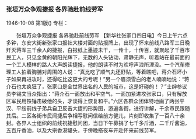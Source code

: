 ### 张垣万众争观捷报  各界驰赴前线劳军

1946-10-08
第1版()
专栏：

　　张垣万众争观捷报
    各界驰赴前线劳军
    【新华社张家口四日电】今日上午六点多钟，东安大街新张家口报社大楼对面的贴报牌上，出现了怀来前线八路军三日晚歼灭蒋军三千余人的捷报，白报纸上墨迹未干，一传十，十传百，就聚起了千百市民工人，只见金黄的朝阳光辉下，无数的人头钻动，肃静无声，听着站在最前面的一个工人模样的路人大声朗读捷报，他的朗读不时为欢呼声浪所湮没。一个汽车修理工人拍着胸脯对周围的人说：“真比吃了顺气丸还舒贴，等着瞧吧，蒋介石坏小子如果再进攻时，还得吃比这更大的亏呢！”另一个眉须雪白的老人喃喃地说：“蒋介石也太疯狂了，张家口是全世界出名的人民的城市，这是好碰的！？”士绅参议员李锡文当众指出：“蒋介石一面放出和平空气，一面加紧进攻张家口，只有解放区军民用铁锤击破他的头，才谈得上恢复和平。”六区各群众团体特地画了两张平汉、平绥前线子弟兵自卫反击大捷的形势图，游遍各街，进行讲解，千余市民跟随其后。二区各街市民闻捷后争相写慰问信给前方健儿，片刻即收集了一百八十余封。各界人士组织的前线祝捷慰问团，当日下午募捐了七千多斤酒，二千斤酱油，五百斤香油，以及大宗香港罐头，于傍晚搭夜车开赴怀来前线劳军。

